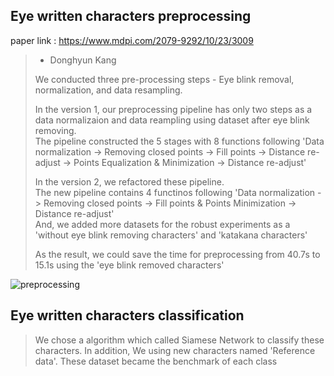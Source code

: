 ## Eye written characters preprocessing

paper link : https://www.mdpi.com/2079-9292/10/23/3009

> - Donghyun Kang
> 
> We conducted three pre-processing steps - Eye blink removal, normalization, and data resampling. <br>
> 
> In the version 1, our preprocessing pipeline has only two steps as a data normalizaion and data reampling using dataset after eye blink removing. <br>
> The pipeline constructed the 5 stages with 8 functions following 'Data normalization -> Removing closed points -> Fill points -> Distance re-adjust -> Points Equalization & Minimization -> Distance re-adjust' <br>
>
> In the version 2, we refactored these pipeline. <br>
> The new pipeline contains 4 functinos following 'Data normalization -> Removing closed points -> Fill points & Points Minimization -> Distance re-adjust' <br>
> And, we added more datasets for the robust experiments as a 'without eye blink removing characters' and 'katakana characters' <br>
>
> As the result, we could save the time for preprocessing from 40.7s to 15.1s using the 'eye blink removed characters'

![preprocessing](https://user-images.githubusercontent.com/48580174/137443414-b34f5afb-d677-44f3-b6da-d8a98243805a.png)


## Eye written characters classification

> We chose a algorithm which called Siamese Network to classify these characters.
> In addition, We using new characters named 'Reference data'. These dataset became the benchmark of each class
